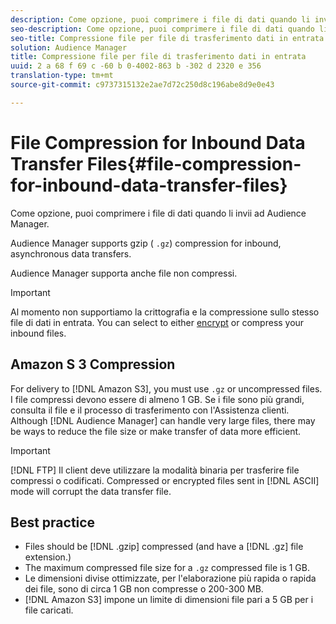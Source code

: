 ```yaml
---
description: Come opzione, puoi comprimere i file di dati quando li invii ad Audience Manager.
seo-description: Come opzione, puoi comprimere i file di dati quando li invii ad Audience Manager.
seo-title: Compressione file per file di trasferimento dati in entrata
solution: Audience Manager
title: Compressione file per file di trasferimento dati in entrata
uuid: 2 a 68 f 69 c -60 b 0-4002-863 b -302 d 2320 e 356
translation-type: tm+mt
source-git-commit: c9737315132e2ae7d72c250d8c196abe8d9e0e43

---
```



# File Compression for Inbound Data Transfer Files{#file-compression-for-inbound-data-transfer-files}

Come opzione, puoi comprimere i file di dati quando li invii ad Audience Manager.

<!-- inbound-file-compression.xml -->

Audience Manager supports gzip ( `.gz`) compression for inbound, asynchronous data transfers.

Audience Manager supporta anche file non compressi.

>[!IMPORTANT]
>
>Al momento non supportiamo la crittografia e la compressione sullo stesso file di dati in entrata. You can select to either [encrypt](../../../integration/sending-audience-data/batch-data-transfer-explained/inbound-file-encryption.md) or compress your inbound files.

## Amazon S 3 Compression

For delivery to [!DNL Amazon S3], you must use `.gz` or uncompressed files. I file compressi devono essere di almeno 1 GB. Se i file sono più grandi, consulta il file e il processo di trasferimento con l'Assistenza clienti. Although [!DNL Audience Manager] can handle very large files, there may be ways to reduce the file size or make transfer of data more efficient.

>[!IMPORTANT]
>
>[!DNL FTP] Il client deve utilizzare la modalità binaria per trasferire file compressi o codificati. Compressed or encrypted files sent in [!DNL ASCII] mode will corrupt the data transfer file.

## Best practice

* Files should be [!DNL .gzip] compressed (and have a [!DNL .gz] file extension.)
* The maximum compressed file size for a `.gz` compressed file is 1 GB.
* Le dimensioni divise ottimizzate, per l'elaborazione più rapida o rapida dei file, sono di circa 1 GB non compresse o 200-300 MB.
* [!DNL Amazon S3] impone un limite di dimensioni file pari a 5 GB per i file caricati.